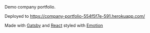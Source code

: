 Demo company portfolio.

Deployed to https://company-portfolio-554f5f7e-591.herokuapp.com/

Made with [Gatsby](https://www.gatsbyjs.com/) and [React](https://reactjs.org/) styled with [Emotion](https://emotion.sh/docs/introduction)
